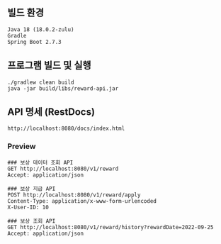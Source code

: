 ## 빌드 환경

```
Java 18 (18.0.2-zulu)
Gradle
Spring Boot 2.7.3
```

## 프로그램 빌드 및 실행

```
./gradlew clean build
java -jar build/libs/reward-api.jar
```

## API 명세 (RestDocs)

```
http://localhost:8080/docs/index.html
```

### Preview

```http request
### 보상 데이터 조회 API
GET http://localhost:8080/v1/reward
Accept: application/json

### 보상 지급 API
POST http://localhost:8080/v1/reward/apply
Content-Type: application/x-www-form-urlencoded
X-User-ID: 10

### 보상 조회 API
GET http://localhost:8080/v1/reward/history?rewardDate=2022-09-25
Accept: application/json
```
